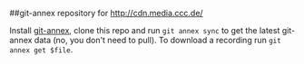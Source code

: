 ##git-annex repository for http://cdn.media.ccc.de/

Install [git-annex](https://git-annex.branchable.com/), clone this repo and run `git annex sync` to get the latest git-annex data (no, you don't need to pull). 
To download a recording run `git annex get $file`. 
